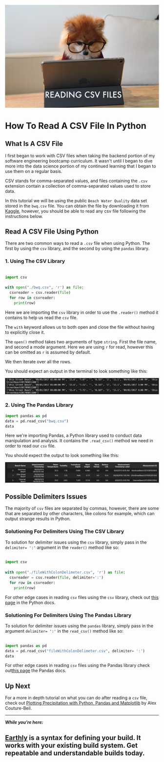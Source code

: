 ![dog-with-glasses-looking-at-computer](dog_reading_csv.jpeg)

# How To Read A CSV File In Python

## What Is A CSV File

I first began to work with CSV files when taking the backend portion of my software engineering bootcamp curriculum. It wasn't until I began to dive more into the data science portion of my continued learning that I began to use them on a regular basis.
 
CSV stands for comma-separated values, and files containing the `.csv` extension contain a collection of comma-separated values used to store data.
 
In this tutorial we will be using the public `Beach Water Quality` data set stored in the `bwq.csv` file. You can obtain the file by downloading it from [Kaggle](https://www.kaggle.com/sveneschlbeck/chicago-beach-water-quality?select=bwq.csv), however, you should be able to read any csv file following the instructions below.


## Read A CSV File Using Python

There are two common ways to read a `.csv` file when using Python. The first by using the `csv` library, and the second by using the `pandas` library.

### 1. Using The CSV Library

```python

import csv

with open("./bwq.csv", 'r') as file:
  csvreader = csv.reader(file)
  for row in csvreader:
    print(row)

```

Here we are importing the `csv` library in order to use the `.reader()` method it contains to help us read the `csv` file.
 
The `with` keyword allows us to both open and close the file without having to explicitly close it.
 
The `open()` method takes two arguments of type `string`. First the file name, and second a mode argument. Here we are using `r` for read, however this can be omitted as `r` is assumed by default.
 
We then iterate over all the rows.

You should expect an output in the terminal to look something like this:

![python-terminal-output](dot-py-output.png)


### 2. Using The Pandas Library


```python
import pandas as pd
data = pd.read_csv("bwq.csv")
data
```

Here we're importing Pandas, a Python library used to conduct data manipulation and analysis. It contains the `.read_csv()` method we need in order to read our `csv` file.
 
You should expect the output to look something like this:


![jupyter-notebook-output-of-code-snippet](jupyter-output.png)

## Possible Delimiters Issues

The majority of `csv` files are separated by commas, however, there are some that are separated by other characters, like colons for example, which can output strange results in Python.

### Solutioning For Delimiters Using The CSV Library
 
To solution for delimiter issues using the `csv` library, simply pass in the `delimiter= ':'` argument in the `reader()` method like so:


```python

import csv

with open("./fileWithColonDelimeter.csv", 'r') as file:
  csvreader = csv.reader(file, delimiter=':')
  for row in csvreader:
    print(row)

```

For other edge cases in reading `csv` files using the `csv` library, check out [this page](https://docs.python.org/3/library/csv.html) in the Python docs.


### Solutioning For Delimiters Using The Pandas Library

To solution for delimiter issues using the `pandas` library, simply pass in the argument `delimiter= ':'` in the `read_csv()` method like so:

```python

import pandas as pd
data = pd.read_csv("fileWithColonDelimeter.csv", delimiter= ':')
data

```

 For other edge cases in reading `csv` files using the Pandas library check out[this page](https://pandas.pydata.org/docs/reference/api/pandas.read_csv.html) the Pandas docs.

## Up Next

For a more in depth tutorial on what you can do after reading a `csv` file, check out [Plotting Precipitation with Python, Pandas and Matplotlib](https://earthly.dev/blog/plotting-rainfall-data-with-python-and-matplotlib/) by Alex Couture-Beil.

---
***While you’re here:***
 
[Earthly](https://earthly.dev/) is a syntax for defining your build. It works with your existing build system. Get repeatable and understandable builds today.
---

